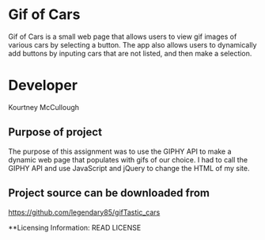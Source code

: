 # Gif of Cars
Gif of Cars is a small web page that allows users to view gif images of various cars by selecting a button. The app also allows users to dynamically add buttons by inputing cars that are not listed, and then make a selection. 

# Developer
Kourtney McCullough

## Purpose of project
The purpose of this assignment was to use the GIPHY API to make a dynamic web page that populates with gifs of our choice. I had to call the GIPHY API and use JavaScript and jQuery to change the HTML of my site.


## Project source can be downloaded from 

https://github.com/legendary85/gifTastic_cars

**Licensing Information: READ LICENSE